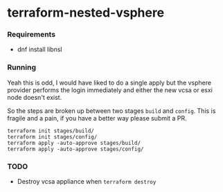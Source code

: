 # terraform-nested-vsphere


### Requirements

- dnf install libnsl


### Running


Yeah this is odd, I would have liked to do a single apply
but the vsphere provider performs the login immediately
and either the new vcsa or esxi node doesn't exist.

So the steps are broken up between two stages `build` and `config`.
This is fragile and a pain, if you have a better way please submit a PR.

```
terraform init stages/build/
terraform init stages/config/
terraform apply -auto-approve stages/build/
terraform apply -auto-approve stages/config/
```


### TODO
- Destroy vcsa appliance when `terraform destroy`

